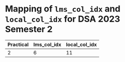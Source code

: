 # Mapping of `lms_col_idx` and `local_col_idx` for DSA 2023 Semester 2

Practical | lms_col_idx | local_col_idx
--------- | ----------- | -------------
2 | 6 | 11